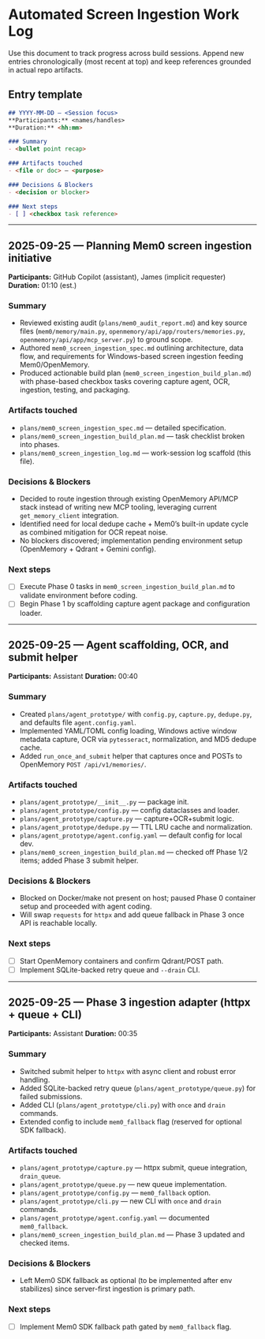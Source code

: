 # Automated Screen Ingestion Work Log

Use this document to track progress across build sessions. Append new entries chronologically (most recent at top) and keep references grounded in actual repo artifacts.

## Entry template

````markdown
## YYYY-MM-DD — <Session focus>
**Participants:** <names/handles>
**Duration:** <hh:mm>

### Summary
- <bullet point recap>

### Artifacts touched
- <file or doc> — <purpose>

### Decisions & Blockers
- <decision or blocker>

### Next steps
- [ ] <checkbox task reference>
````

---

## 2025-09-25 — Planning Mem0 screen ingestion initiative

**Participants:** GitHub Copilot (assistant), James (implicit requester)
**Duration:** 01:10 (est.)

### Summary

- Reviewed existing audit (`plans/mem0_audit_report.md`) and key source files (`mem0/memory/main.py`, `openmemory/api/app/routers/memories.py`, `openmemory/api/app/mcp_server.py`) to ground scope.
- Authored `mem0_screen_ingestion_spec.md` outlining architecture, data flow, and requirements for Windows-based screen ingestion feeding Mem0/OpenMemory.
- Produced actionable build plan (`mem0_screen_ingestion_build_plan.md`) with phase-based checkbox tasks covering capture agent, OCR, ingestion, testing, and packaging.

### Artifacts touched

- `plans/mem0_screen_ingestion_spec.md` — detailed specification.
- `plans/mem0_screen_ingestion_build_plan.md` — task checklist broken into phases.
- `plans/mem0_screen_ingestion_log.md` — work-session log scaffold (this file).

### Decisions & Blockers

- Decided to route ingestion through existing OpenMemory API/MCP stack instead of writing new MCP tooling, leveraging current `get_memory_client` integration.
- Identified need for local dedupe cache + Mem0’s built-in update cycle as combined mitigation for OCR repeat noise.
- No blockers discovered; implementation pending environment setup (OpenMemory + Qdrant + Gemini config).

### Next steps

- [ ] Execute Phase 0 tasks in `mem0_screen_ingestion_build_plan.md` to validate environment before coding.
- [ ] Begin Phase 1 by scaffolding capture agent package and configuration loader.

---

## 2025-09-25 — Agent scaffolding, OCR, and submit helper

**Participants:** Assistant
**Duration:** 00:40

### Summary

- Created `plans/agent_prototype/` with `config.py`, `capture.py`, `dedupe.py`, and defaults file `agent.config.yaml`.
- Implemented YAML/TOML config loading, Windows active window metadata capture, OCR via `pytesseract`, normalization, and MD5 dedupe cache.
- Added `run_once_and_submit` helper that captures once and POSTs to OpenMemory `POST /api/v1/memories/`.

### Artifacts touched

- `plans/agent_prototype/__init__.py` — package init.
- `plans/agent_prototype/config.py` — config dataclasses and loader.
- `plans/agent_prototype/capture.py` — capture+OCR+submit logic.
- `plans/agent_prototype/dedupe.py` — TTL LRU cache and normalization.
- `plans/agent_prototype/agent.config.yaml` — default config for local dev.
- `plans/mem0_screen_ingestion_build_plan.md` — checked off Phase 1/2 items; added Phase 3 submit helper.

### Decisions & Blockers

- Blocked on Docker/make not present on host; paused Phase 0 container setup and proceeded with agent coding.
- Will swap `requests` for `httpx` and add queue fallback in Phase 3 once API is reachable locally.

### Next steps

- [ ] Start OpenMemory containers and confirm Qdrant/POST path.
- [ ] Implement SQLite-backed retry queue and `--drain` CLI.

---

## 2025-09-25 — Phase 3 ingestion adapter (httpx + queue + CLI)

**Participants:** Assistant
**Duration:** 00:35

### Summary

- Switched submit helper to `httpx` with async client and robust error handling.
- Added SQLite-backed retry queue (`plans/agent_prototype/queue.py`) for failed submissions.
- Added CLI (`plans/agent_prototype/cli.py`) with `once` and `drain` commands.
- Extended config to include `mem0_fallback` flag (reserved for optional SDK fallback).

### Artifacts touched

- `plans/agent_prototype/capture.py` — httpx submit, queue integration, `drain_queue`.
- `plans/agent_prototype/queue.py` — new queue implementation.
- `plans/agent_prototype/config.py` — `mem0_fallback` option.
- `plans/agent_prototype/cli.py` — new CLI with `once` and `drain` commands.
- `plans/agent_prototype/agent.config.yaml` — documented `mem0_fallback`.
- `plans/mem0_screen_ingestion_build_plan.md` — Phase 3 updated and checked items.

### Decisions & Blockers

- Left Mem0 SDK fallback as optional (to be implemented after env stabilizes) since server-first ingestion is primary path.

### Next steps

- [ ] Implement Mem0 SDK fallback path gated by `mem0_fallback` flag.
